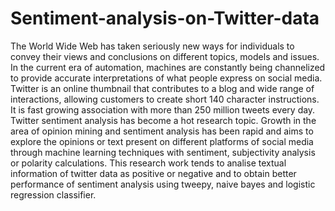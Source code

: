 # Sentiment-analysis-on-Twitter-data
The World Wide Web has taken seriously new ways for individuals to convey their
views and conclusions on different topics, models and issues. In the current era of
automation, machines are constantly being channelized to provide accurate interpretations of what people express on social media. Twitter is an online thumbnail
that contributes to a blog and wide range of interactions, allowing customers to
create short 140 character instructions. It is fast growing association with more
than 250 million tweets every day.
Twitter sentiment analysis has become a hot research topic. Growth in the area
of opinion mining and sentiment analysis has been rapid and aims to explore the
opinions or text present on different platforms of social media through machine learning techniques with sentiment, subjectivity analysis or polarity calculations.
This research work tends to analise textual information of twitter data as positive
or negative and to obtain better performance of sentiment analysis using tweepy, naive
bayes and logistic regression classifier.
